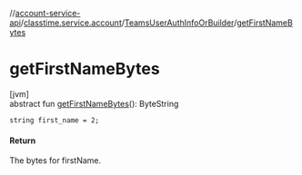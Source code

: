 //[account-service-api](../../../index.md)/[classtime.service.account](../index.md)/[TeamsUserAuthInfoOrBuilder](index.md)/[getFirstNameBytes](get-first-name-bytes.md)

# getFirstNameBytes

[jvm]\
abstract fun [getFirstNameBytes](get-first-name-bytes.md)(): ByteString

`string first_name = 2;`

#### Return

The bytes for firstName.
